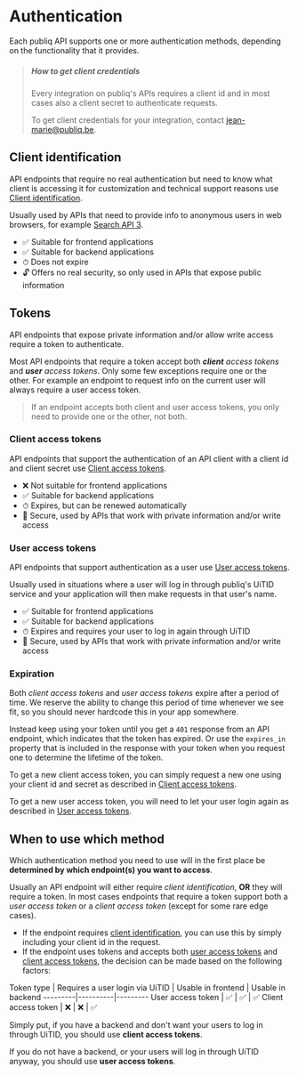 # Authentication

Each publiq API supports one or more authentication methods, depending on the functionality that it provides.

> ##### How to get client credentials
> 
> Every integration on publiq's APIs requires a client id and in most cases also a client secret to authenticate requests.
> 
> To get client credentials for your integration, contact jean-marie@publiq.be.

## Client identification

API endpoints that require no real authentication but need to know what client is accessing it for customization and technical support reasons use [Client identification](Authentication-methods/Client-identification.md). 

Usually used by APIs that need to provide info to anonymous users in web browsers, for example [Search API 3](https://publiq.stoplight.io/docs/uitdatabank/reference/Search-API.v3.json).

- ✅ Suitable for frontend applications
- ✅ Suitable for backend applications
- ⏱ Does not expire
- 🔓 Offers no real security, so only used in APIs that expose public information

## Tokens

API endpoints that expose private information and/or allow write access require a token to authenticate.

Most API endpoints that require a token accept both _**client** access tokens_ and _**user** access tokens_. Only some few exceptions require one or the other. For example an endpoint to request info on the current user will always require a user access token.

> If an endpoint accepts both client and user access tokens, you only need to provide one or the other, not both.

### Client access tokens

API endpoints that support the authentication of an API client with a client id and client secret use [Client access tokens](Authentication-methods/Client-access-token.md).

- ❌ Not suitable for frontend applications
- ✅ Suitable for backend applications
- ⏱ Expires, but can be renewed automatically
- 🔐 Secure, used by APIs that work with private information and/or write access

### User access tokens

API endpoints that support authentication as a user use [User access tokens](Authentication-methods/User-access-token.md). 

Usually used in situations where a user will log in through publiq's UiTID service and your application will then make requests in that user's name.

- ✅ Suitable for frontend applications
- ✅ Suitable for backend applications
- ⏱ Expires and requires your user to log in again through UiTID
- 🔐 Secure, used by APIs that work with private information and/or write access

### Expiration

Both _client access tokens_ and _user access tokens_ expire after a period of time. We reserve the ability to change this period of time whenever we see fit, so you should never hardcode this in your app somewhere. 

Instead keep using your token until you get a `401` response from an API endpoint, which indicates that the token has expired. Or use the `expires_in` property that is included in the response with your token when you request one to determine the lifetime of the token.

To get a new client access token, you can simply request a new one using your client id and secret as described in [Client access tokens](Authentication-methods/Client-access-token.md).

To get a new user access token, you will need to let your user login again as described in [User access tokens](Authentication-methods/User-access-token.md).
 
## When to use which method

Which authentication method you need to use will in the first place be **determined by which endpoint(s) you want to access**. 

Usually an API endpoint will either require _client identification_, **OR** they will require a token. In most cases endpoints that require a token support both a _user access token_ or a _client access token_ (except for some rare edge cases).

- If the endpoint requires [client identification](Authentication-methods/Client-identification.md), you can use this by simply including your client id in the request.
- If the endpoint uses tokens and accepts both [user access tokens](Authentication-methods/User-access-token.md) and [client access tokens](Authentication-methods/Client-access-token.md), the decision can be made based on the following factors:

Token type | Requires a user login via UiTID | Usable in frontend | Usable in backend
---------|----------|---------
 User access token | ✅ | ✅ | ✅
 Client access token | ❌ | ❌ | ✅


Simply put, if you have a backend and don't want your users to log in through UiTID, you should use **client access tokens**.

If you do not have a backend, or your users will log in through UiTID anyway, you should use **user access tokens**.


